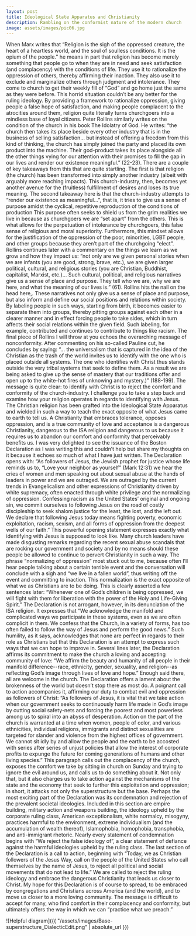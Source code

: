 ```yaml
---
layout: post
title: Ideological State Apparatus and Christianity
description: Rambling on the conformist nature of the modern church
image: assets/images/pic06.jpg
---
```


When Marx writes that “Religion is the sigh of the oppressed creature, the heart of a heartless world, and the soul of soulless conditions. It is the opium of the people.” he means in part that religion has become merely something that people go to when they are in need and seek satisfaction (and complacency) with the conditions of life. They use it to rationalize the oppression of others, thereby affirming their inaction. They also use it to exclude and marginalize others through judgment and intolerance. They come to church to get their weekly fill of “God” and go home just the same as they were before. This horrid situation couldn’t be any better for the ruling ideology. By providing a framework to rationalize oppression, giving people a false hope of satisfaction, and making people complacent to the atrocities around them, religion quite literally turns churchgoers into a mindless base of loyal citizens. 
Peter Rollins similarly writes on the condition of the church in his book The Idolatry of God. He writes:
“the church then takes its place beside every other industry that is in the business of selling satisfaction… but instead of offering a freedom from this kind of thinking, the church has simply joined the party and placed its own product into the machine. Their god-product takes its place alongside all the other things vying for our attention with their promises to fill the gap in our lives and render our existence meaningful.” (22-23).
There are a couple of key takeaways from this that are quite startling. The first is that religion (the church) has been transformed into simply another industry (albeit with arguably more reaching impacts). This church-industry, then, becomes yet another avenue for the (fruitless) fulfillment of desires and loses its true meaning. The second takeaway here is that the church-industry attempts to “render our existence as meaningful…”, that is, it tries to give us a sense of purpose amidst the cyclical, repetitive reproduction of the conditions of production This purpose often seeks to shield us from the grim realities we live in because as churchgoers we are “set apart” from the others. This is what allows for the perpetuation of intolerance by churchgoers, this false sense of religious and moral superiority. Furthermore, this mindset allows for the justification of the oppression of the poor, minorities, LGBT people, and other groups because they aren’t part of the churchgoing “elect”.
Rollins continues later with a commentary on the things we learn as we grow and how they impact us: 
“not only are we given personal stories when we are infants (you are good, strong, brave, etc.), we are given larger political, cultural, and religious stories (you are Christian, Buddhist, capitalist, Marxist, etc.)… Such cultural, political, and religious narratives give us a sense of place and purpose. They tell who we are, why we are here, and what the meaning of our lives is.” (61). 
Rollins hits the nail on the head here,. These narratives not only give us a sense of place and purpose, but also inform and define our social positions and relations within society. By labeling people in such ways, starting from birth, it becomes easier to separate them into groups, thereby pitting groups against each other in a clearer manner and in effect forcing people to take sides, which in turn affects their social relations within the given field. Such labeling, for example, contributed and continues to contribute to things like racism. 
The final piece of Rollins I will throw at you echoes the overarching message of nonconformity. After commenting on his so-called Pauline cut, he concludes by saying:
“… the universalism that is captured in the idea of the Christian as the trash of the world invites us to identify with the one who is placed outside all systems. The one who identifies with Christ thus stands outside the very tribal systems that seek to define them. As a result we are being asked to give up the sense of mastery that our traditions offer and open up to the white-hot fires of unknowing and mystery.)” (188-199).
The message is quite clear: to identify with Christ is to reject the comfort and conformity of the church-industry. 
I challenge you to take a step back and examine how your religion operates in regards to identifying with Jesus. The Christian religion has been grafted into the Ideological State Apparatus and wielded in such a way to teach the exact opposite of what Jesus came to earth to tell us. A Christianity that embraces tolerance, opposes oppression, and is a true community of love and acceptance is a dangerous Christianity, dangerous to the ISA religion and dangerous to us because it requires us to abandon our comfort and conformity that perceivably benefits us. 
I was very delighted to see the issuance of the Boston Declaration as I was writing this and couldn’t help but share my thoughts on it because it echoes so much of what I have just written. The Declaration opens with:
“As followers of Jesus, the Jewish prophet for justice whose life reminds us to, “Love your neighbor as yourself” (Mark 12:31) we hear the cries of women and men speaking out about sexual abuse at the hands of leaders in power and we are outraged. We are outraged by the current trends in Evangelicalism and other expressions of Christianity driven by white supremacy, often enacted through white privilege and the normalizing of oppression. Confessing racism as the United States’ original and ongoing sin, we commit ourselves to following Jesus on the road of costly discipleship to seek shalom justice for the least, the lost, and the left out. We declare that following Jesus today means fighting poverty, economic exploitation, racism, sexism, and all forms of oppression from the deepest wells of our faith.”
This powerful opening statement expresses exactly what identifying with Jesus is supposed to look like. Many church leaders have made disgusting remarks regarding the recent sexual abuse scandals that are rocking our government and society and by no means should these people be allowed to continue to pervert Christianity in such a way. The phrase “normalizing of oppression” most stuck out to me, because often I’ll hear people talking about a certain terrible event and the conversation will conclude with a sigh and “we live in a fallen world”, thus writing off the event and committing to inaction. This normalization is the exact opposite of what we as Christians are to be doing. This is clearly asserted a few sentences later: “Whenever one of God’s children is being oppressed, we will fight with them for liberation with the power of the Holy and Life-Giving Spirit.” 
The Declaration is not arrogant, however, in its denunciation of the ISA religion. It expresses that “We acknowledge the manifold and complicated ways we participate in these systems, even as we are often complicit in them. We confess that the Church, in a variety of forms, has too often failed to follow the way of Jesus and perform the good news.” Such humility, as it says, acknowledges that none are perfect in regards to their role as Christians but that this Declaration is an attempt to express such ways that we can hope to improve in. 
Several lines later, the Declaration affirms its commitment to make the church a loving and accepting community of love: “We affirm the beauty and humanity of all people in their manifold difference--race, ethnicity, gender, sexuality, and religion--as reflecting God’s image through lives of love and hope.” Enough said there, all are welcome in the church. 
The Declaration offers a lament about the brokenness of the world but doesn’t stop there as most do. A poignant call to action accompanies it, affirming our duty to combat evil and oppression as followers of Christ: 
“As followers of Jesus, it is vital that we take action when our government seeks to continuously harm life made in God’s image by cutting social safety-nets and forcing the poorest and most powerless among us to spiral into an abyss of desperation. Action on the part of the church is warranted at a time when women, people of color, and various ethnicities, individual religions, immigrants and distinct sexualities are targeted for slander and violence from the highest offices of government. We cannot sit idly by and allow the people and the earth to be accosted with series after series of unjust policies that allow the interest of corporate profits to expunge the future for coming generations of humans and other living species.”
This paragraph calls out the complacency of the church, exposes the comfort we take by sitting in church on Sunday and trying to ignore the evil around us, and calls us to do something about it. Not only that, but it also charges us to take action against the mechanisms of the state and the economy that seek to further this exploitation and oppression; in short, it attacks not only the superstructure but the base. 
Perhaps the most exciting part of the Declaration was its condemnation and rejection of the prevalent societal ideologies. Included in this section are empire building, military action and weapons building, the ideology upheld by the corporate ruling class, American exceptionalism, white normalcy, misogyny, practices harmful to the environment, extreme individualism (and the accumulation of wealth thereof), Islamophobia, homophobia, transphobia, and anti-immigrant rhetoric. Nearly every statement of condemnation begins with “We reject the false ideology of”, a clear statement of defiance against the harmful ideologies upheld by the ruling class. 
The last section of the Declaration is a call to action, beginning with “Today, we as Christian followers of the Jesus Way, call on the people of the United States who call themselves by the name of Jesus, to reject all political and social movements that do not lead to life.” We are called to reject the ruling ideology and embrace the dangerous Christianity that leads us closer to Christ. My hope for this Declaration is of course to spread, to be embraced by congregations and Christians across America (and the world), and to move us closer to a more loving community. The message is difficult to accept for many, who find comfort in their complacency and conformity, but ultimately offers the way in which we can “practice what we preach.”


![Helpful diagram]({{ "/assets/images/Base-superstructure_DialecticEdit.png" | absolute_url }})
